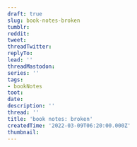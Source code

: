```yaml
---
draft: true
slug: book-notes-broken
tumblr:
reddit:
tweet:
threadTwitter:
replyTo:
lead: ''
threadMastodon:
series: ''
tags:
- bookNotes
toot:
date:
description: ''
thread: ''
title: 'book notes: broken'
createdTime: '2022-03-09T06:20:00.000Z'
thumbnail:
---
```

